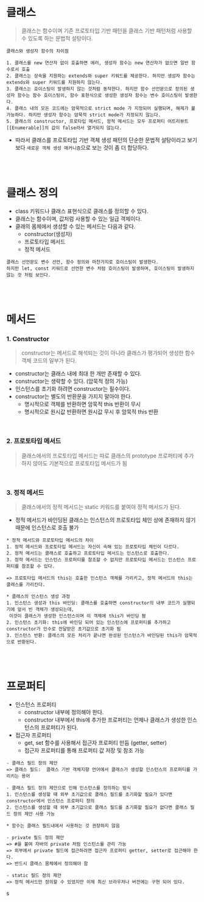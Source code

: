 # 클래스

> 클래스는 함수이며 기존 프로토타입 기반 패턴을 클래스 기반 패턴처럼 사용할 수 있도록 하는 문법적 설탕이다.

```
클래스와 생성자 함수의 차이점

1. 클래스를 new 연산자 없이 호출하면 에러, 생성자 함수는 new 연산자가 없으면 일반 함수로서 호출
2. 클래스는 상속을 지원하는 extends와 super 키워드를 제공한다. 하지만 생성자 함수는 extends와 super 키워드를 지원하지 않는다.
3. 클래스는 호이스팅이 발생하지 않는 것처럼 동작한다. 하지만 함수 선언문으로 정의된 생성자 함수는 함수 호이스팅이, 함수 표현식으로 생성한 생성자 함수는 변수 호이스팅이 발생한다.
4. 클래스 내의 모든 코드에는 암묵적으로 strict mode 가 지정되어 실행되며, 해제가 불가능하다. 하지만 생성자 함수는 암묵적 strict mode가 지정되지 않는다.
5. 클래스의 constructor, 프로타입 메서드, 정적 메서드는 모두 프로퍼티 어트리뷰트 [[Enumerable]]의 값이 false라서 열거되지 않는다.
```

- 따라서 클래스를 프로토타입 기반 객체 생성 패턴의 단순한 문법적 설탕이라고 보기 보다 `새로운 객체 생성 매커니즘`으로 보는 것이 좀 더 합당하다.

<br />
<br />

# 클래스 정의

- class 키워드나 클래스 표현식으로 클래스를 정의할 수 있다.
- 클래스는 함수이며, 값처럼 사용할 수 있는 일급 객체이다.
- 클래의 몸체에서 생성할 수 있는 메서드는 다음과 같다.
  - constructor(생성자)
  - 프로토타입 메서드
  - 정적 메서드

```
클래스 선언문도 변수 선언, 함수 정의와 마찬가지로 호이스팅이 발생한다.
하지만 let, const 키워드로 선언한 변수 처럼 호이스팅이 발생하며, 호이스팅이 발생하지 않는 것 처럼 보인다.
```

<br />
<br />

# 메서드

### 1. Constructor

> constructor는 메서드로 해석되는 것이 아니라 클래스가 평가되어 생성한 함수 객체 코드의 일부가 된다.

- constructor는 클래스 내에 최대 한 개만 존재할 수 있다.
- constructor는 생략할 수 있다. (암묵적 정의 가능)
- 인스턴스를 초기화 하려면 constructor는 필수이다.
- constructor는 별도의 반환문을 가지지 말아야 한다.
  - 명시적으로 객체를 반환하면 암묵적 this 반환이 무시
  - 명시적으로 원시값 반환하면 원시값 무시 후 암묵적 this 반환

<br />

### 2. 프로토타입 메서드

> 클래스에서의 프로토타입 메서드는 따로 클래스의 prototype 프로퍼티에 추가하지 않아도 기본적으로 프로토타입 메서드가 됨

<br />

### 3. 정적 메서드

> 클래스에서의 정적 메서드는 static 키워드를 붙여야 정적 메서드가 된다.

- 정적 메서드가 바인딩된 클래스는 인스턴스의 프로토타입 체인 상에 존재하지 않기 때문에 인스턴스로 호출 불가

```
* 정적 메서드와 프로토타입 메서드의 차이
1. 정적 메서드와 프로토타입 메서드는 자신이 속해 있는 프로토타입 체인이 다르다.
2. 정적 메서드는 클래스로 호출하고 프로토타입 메서드는 인스턴스로 호출한다.
3. 정적 메서드는 인스턴스 프로퍼티를 참조할 수 없지만 프로토타입 메서드는 인스턴스 프로퍼티를 참조할 수 있다.

=> 프로토타입 메서드의 this는 호출한 인스턴스 객체를 가리키고, 정적 메서드의 this는 클래스를 가리킨다.

* 클래스의 인스턴스 생성 과정
1. 인스턴스 생성과 this 바인딩: 클래스를 호출하면 constructor의 내부 코드가 실행되기에 앞서 빈 객체가 생성되는데,
 이것이 클래스가 생성한 인스턴스이며 이 객체에 this가 바인딩 돰
2. 인스턴스 초기화: this에 바인딩 되어 있는 인스턴스에 프로퍼티를 추가하고 constructor가 인수로 전달받은 초기값으로 초기화 됨
3. 인스턴스 반환: 클래스의 모든 처리가 끝나면 완성된 인스턴스가 바인딩된 this가 암묵적으로 반환된다.
```

<br />
<br />

# 프로퍼티

- 인스턴스 프로퍼티
  - constructor 내부에 정의해야 한다.
  - constructor 내부에서 this에 추가한 프로퍼티는 언제나 클래스가 생성한 인스턴스의 프로퍼티가 된다.
- 접근자 프로퍼티
  - get, set 함수를 사용해서 접근자 프로퍼티 만듬 (getter, setter)
  - 접근자 프로퍼티를 통해 프로퍼티 값 저장 및 참조 가능

```
- 클래스 필드 정의 제안
=> 클래스 필드:  클래스 기반 객체지향 언어에서 클래스가 생성할 인스턴스의 프로퍼티를 가리키는 용어

- 클래스 필드 정의 제안으로 인해 인스턴스를 정의하는 방식
1. 인스턴스를 생성할 때 외부 초기값으로 클래스 필드를 초기화할 필요가 있다면 constructor에서 인스턴스 프로퍼티 정의
2. 인스턴스를 생성할 때 외부 초기값으로 클래스 필드를 초기화할 필요가 없다면 클래스 필드 정의 제안 사용 가능

* 함수는 클래스 필드내에서 사용하는 것 권장하지 않음

- private 필드 정의 제안
=> #을 붙여 자바의 private 처럼 인스턴스를 관리 가능
=> 외부에서 private 필드에 접근하려면 접근자 프로퍼티 getter, setter로 접근해야 한다.
=> 반드시 클래스 몸체에서 정의해야 함

- static 필드 정의 제안
=> 정적 메서드만 정의할 수 있었지만 이제 최신 브라우저나 버전에는 구현 되어 있다.
```

s
